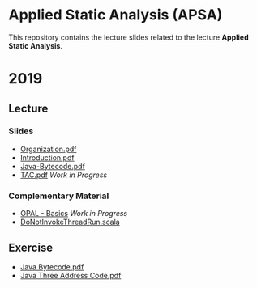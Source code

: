 # Applied Static Analysis (APSA)

This repository contains the lecture slides related to the lecture **Applied Static Analysis**.

# 2019

## Lecture

### Slides

 - [Organization.pdf](2019/0-Organization/Organization.pdf)
 - [Introduction.pdf](2019/1-Introduction/Introduction.pdf)
 - [Java-Bytecode.pdf](2019/2-Java-Bytecode/Bytecode.pdf)
 - [TAC.pdf](2019/3-Java-TAC/TAC.pdf) _Work in Progress_

### Complementary Material

 - [OPAL - Basics](2019/OPAL/Basics.pdf) _Work in Progress_
 - [DoNotInvokeThreadRun.scala](2019/OPAL/Code/src/main/scala/de/tud/stg/br/DoNotInvokeThreadRun.scala)

## Exercise
 - [Java Bytecode.pdf](2019/2-Java-Bytecode/Exercise/Task.pdf)
 - [Java Three Address Code.pdf](2019/3-Java-Tac/Exercise/Task.pdf)

